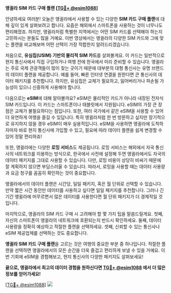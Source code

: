 **앵귈라 SIM 카드 구매 플랜 [[TG💪+ @esim1088](https://t.me/s/esim1088)]**

안녕하세요 여러분! 오늘은 앵귈라에서 사용할 수 있는 다양한 **SIM 카드 구매 플랜**에 대해 깊이 있게 살펴보려고 합니다. 요즘은 해외에서 스마트폰을 사용하는 것이 너무나도 편리해졌죠. 하지만, 앵귈라처럼 특별한 지역에서는 어떤 SIM 카드를 선택해야 하는지 고민하시는 분들도 많을 거예요. 이번 영상에서는 앵귈라의 다양한 SIM 카드와 그에 맞는 플랜을 비교해보며 어떤 선택이 가장 적합한지 알려드리겠습니다.

처음으로, **유심칩(USIM) 기반의 물리적 SIM 카드**를 살펴볼게요. 이 카드는 일반적으로 현지 통신사에서 직접 구입하거나 여행 전에 한국에서 미리 준비할 수 있습니다. 앵귈라는 주로 국제 관광객들이 많이 찾는 곳이기 때문에 대부분의 대형 통신사는 유명 브랜드의 데이터 플랜을 제공합니다. 예를 들어, 빠른 인터넷 연결을 원한다면 큰 통신사의 데이터 패키지를 추천합니다. 하지만, 유심칩은 교체가 필요하고, 잃어버리거나 파손될 가능성이 있으니 신중하게 사용해야 합니다.

다음으로는 **eSIM**에 대해 알아볼까요? eSIM은 물리적인 카드가 아니라 내장된 전자식 SIM 카드입니다. 이 카드는 스마트폰이나 태블릿에서 지원됩니다. eSIM의 가장 큰 장점은 교체가 불필요하다는 점입니다. 또한, 여러 국가에서 같은 eSIM을 사용할 수 있어 더 유연하게 여행을 즐길 수 있답니다. 특히 앵귈라처럼 한 번 방문하고 싶지만 장기적으로 유지하지 않을 경우 eSIM이 매우 실용적입니다. eSIM을 사용하면 앵귈라에 도착하자마자 바로 현지 통신사에 가입할 수 있고, 필요에 따라 데이터 플랜을 쉽게 변경할 수 있어 정말 편리하죠!

또한, 앵귈라에는 다양한 **로밍 서비스**도 제공됩니다. 로밍 서비스는 해외에서 자국 통신사의 네트워크를 이용하는 방식으로, 한국에서 사전에 설정해 두면 앵귈라에서도 자국의 데이터 패키지를 그대로 사용할 수 있습니다. 다만, 로밍 비용이 상당히 비싸기 때문에 잘 계획하지 않으면 부담스러울 수 있습니다. 따라서, 로밍을 사용할 때는 데이터 사용량과 요금 청구를 꼼꼼히 확인하는 것이 중요합니다.

앵귈라에서의 데이터 플랜은 시간당, 일일 패키지, 혹은 월 단위로 선택할 수 있습니다. 만약 짧은 시간 동안만 데이터를 사용하고 싶다면 일일 패키지를 추천합니다. 그러나 긴 기간 앵귈라에 머무르면서 많은 데이터를 사용한다면 월 단위 패키지가 더 경제적일 것입니다.

마지막으로, 앵귈라의 SIM 카드 구매 시 고려해야 할 몇 가지 팁을 말씀드릴게요. 첫째, 자신의 스마트폰이 앵귈라의 네트워크에 호환되는지 반드시 확인하세요. 둘째, 데이터 사용량을 정확히 예상하고 적절한 플랜을 선택하세요. 셋째, 신뢰할 수 있는 통신사나 eSIM 제공업체를 선택하는 것도 중요합니다.

**앵귈라 SIM 카드 구매 플랜**을 고르는 것은 여행의 중요한 부분 중 하나입니다. 적절한 플랜을 선택하면 앵귈라에서의 모든 순간을 더욱 즐겁고 편리하게 보낼 수 있을 거예요. 이번 기회에 eSIM을 경험해보고, 현지 통신사의 다양한 패키지도 살펴보세요!

**끝으로, 앵귈라에서 최고의 데이터 경험을 원하신다면 [TG💪+ @esim1088](https://t.me/s/esim1088) 에서 더 많은 정보를 얻어가세요!** 

[[TG💪+ @esim1088](https://t.me/s/esim1088)] ![](https://i.postimg.cc/Y0z9fWf4/image.png)